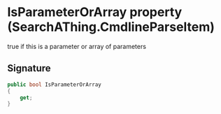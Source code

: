 # IsParameterOrArray property (SearchAThing.CmdlineParseItem)
true if this is a parameter or array of parameters

## Signature
```csharp
public bool IsParameterOrArray
{
    get;
}
```
